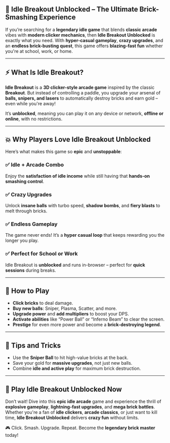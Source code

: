 ## 🧱 Idle Breakout Unblocked – The Ultimate Brick-Smashing Experience

If you’re searching for a **legendary idle game** that blends **classic arcade** vibes with **modern clicker mechanics**, then **Idle Breakout Unblocked** is exactly what you need. With **hyper-casual gameplay**, **crazy upgrades**, and an **endless brick-busting quest**, this game offers **blazing-fast fun** whether you're at school, work, or home.

---

## ⚡ What Is Idle Breakout?

**Idle Breakout** is a **3D clicker-style arcade game** inspired by the classic **Breakout**. But instead of controlling a paddle, you upgrade your arsenal of **balls, snipers, and lasers** to automatically destroy bricks and earn gold – even while you're away!

It’s **unblocked**, meaning you can play it on any device or network, **offline or online**, with no restrictions.

---

## 💥 Why Players Love Idle Breakout Unblocked

Here’s what makes this game so **epic** and **unstoppable**:

### ✅ **Idle + Arcade Combo**
Enjoy the **satisfaction of idle income** while still having that **hands-on smashing control**.

### ✅ **Crazy Upgrades**
Unlock **insane balls** with turbo speed, **shadow bombs**, and **fiery blasts** to melt through bricks.

### ✅ **Endless Gameplay**
The game never ends! It’s a **hyper casual loop** that keeps rewarding you the longer you play.

### ✅ **Perfect for School or Work**
Idle Breakout is **unblocked** and runs in-browser – perfect for **quick sessions** during breaks.

---

## 🔧 How to Play

- **Click bricks** to deal damage.
- **Buy new balls**: Sniper, Plasma, Scatter, and more.
- **Upgrade power** and **add multipliers** to boost your DPS.
- **Activate abilities** like “Power Ball” or “Inferno Beam” to clear the screen.
- **Prestige** for even more power and become a **brick-destroying legend**.

---

## 🧠 Tips and Tricks

- Use the **Sniper Ball** to hit high-value bricks at the back.
- Save your gold for **massive upgrades**, not just new balls.
- Combine **idle and active play** for maximum brick destruction.

---

## 🚀 Play Idle Breakout Unblocked Now

Don’t wait! Dive into this **epic idle arcade** game and experience the thrill of **explosive gameplay**, **lightning-fast upgrades**, and **mega brick battles**. Whether you're a fan of **idle clickers**, **arcade classics**, or just want to kill time, **Idle Breakout Unblocked** delivers **crazy fun** without limits.

🎮 Click. Smash. Upgrade. Repeat. Become the **legendary brick master** today!
